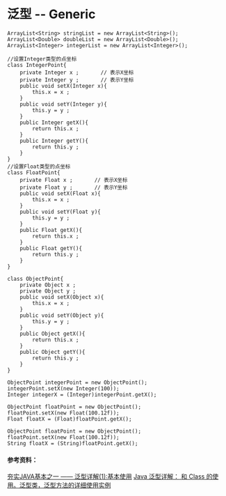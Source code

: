 # 泛型 -- Generic

```
ArrayList<String> stringList = new ArrayList<String>();
ArrayList<Double> doubleList = new ArrayList<Double>();
ArrayList<Integer> integerList = new ArrayList<Integer>();
```

```
//设置Integer类型的点坐标
class IntegerPoint{
    private Integer x ;       // 表示X坐标
    private Integer y ;       // 表示Y坐标
    public void setX(Integer x){
        this.x = x ;
    }
    public void setY(Integer y){
        this.y = y ;
    }
    public Integer getX(){
        return this.x ;
    }
    public Integer getY(){
        return this.y ;
    }
}
//设置Float类型的点坐标
class FloatPoint{
    private Float x ;       // 表示X坐标
    private Float y ;       // 表示Y坐标
    public void setX(Float x){
        this.x = x ;
    }
    public void setY(Float y){
        this.y = y ;
    }
    public Float getX(){
        return this.x ;
    }
    public Float getY(){
        return this.y ;
    }
}
```

```
class ObjectPoint{
    private Object x ;
    private Object y ;
    public void setX(Object x){
        this.x = x ;
    }
    public void setY(Object y){
        this.y = y ;
    }
    public Object getX(){
        return this.x ;
    }
    public Object getY(){
        return this.y ;
    }
}
```

```
ObjectPoint integerPoint = new ObjectPoint();
integerPoint.setX(new Integer(100));
Integer integerX = (Integer)integerPoint.getX();
```

```
ObjectPoint floatPoint = new ObjectPoint();
floatPoint.setX(new Float(100.12f));
Float floatX = (Float)floatPoint.getX();
```


```
ObjectPoint floatPoint = new ObjectPoint();
floatPoint.setX(new Float(100.12f));
String floatX = (String)floatPoint.getX();
```
#### 参考资料：
[夯实JAVA基本之一 —— 泛型详解(1):基本使用](https://blog.csdn.net/harvic880925/article/details/49872903#)
[Java 泛型详解：<T> 和 Class<T> 的使用。泛型类，泛型方法的详细使用实例](https://blog.csdn.net/qq_27093465/article/details/73229016)
